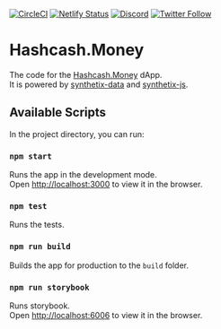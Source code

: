 [![CircleCI](https://circleci.com/gh/Synthetixio/synthetix-exchange.svg?style=svg&circle-token=fd3dc3a4369c1e281e05262f695d59f94cf5340f)](https://circleci.com/gh/Synthetixio/synthetix-exchange) [![Netlify Status](https://api.netlify.com/api/v1/badges/36a95f47-4d7c-4fd2-be00-fc28fa5822e9/deploy-status)](https://app.netlify.com/sites/synthetix/deploys) [![Discord](https://img.shields.io/discord/413890591840272394.svg?color=768AD4&label=discord&logo=https%3A%2F%2Fdiscordapp.com%2Fassets%2F8c9701b98ad4372b58f13fd9f65f966e.svg)](https://discordapp.com/channels/413890591840272394/)
[![Twitter Follow](https://img.shields.io/twitter/follow/synthetix_io.svg?label=synthetix_io&style=social)](https://twitter.com/synthetix_io)

# Hashcash.Money

The code for the [Hashcash.Money](https://Hashcash.Money) dApp.<br />
It is powered by [synthetix-data](https://github.com/Synthetixio/synthetix-data) and [synthetix-js](https://github.com/Synthetixio/synthetix-js).

## Available Scripts

In the project directory, you can run:

### `npm start`

Runs the app in the development mode.<br />
Open [http://localhost:3000](http://localhost:3000) to view it in the browser.

### `npm test`

Runs the tests.

### `npm run build`

Builds the app for production to the `build` folder.

### `npm run storybook`

Runs storybook.<br />
Open [http://localhost:6006](http://localhost:6006) to view it in the browser.
